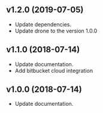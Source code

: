 ## v1.2.0 (2019-07-05)

* Update dependencies.
* Update drone to the version 1.0.0

## v1.1.0 (2018-07-14)

* Update documentation.
* Add bitbucket cloud integration

## v1.0.0 (2018-07-14)

* Update documentation.
